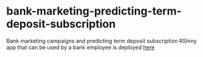 # bank-marketing-predicting-term-deposit-subscription
Bank marketing campaigns and predicting term deposit subscription
RShiny app that can be used by a bank employee is deployed [here](https://dpopovvelasco.shinyapps.io/BankMarketingApp/)

